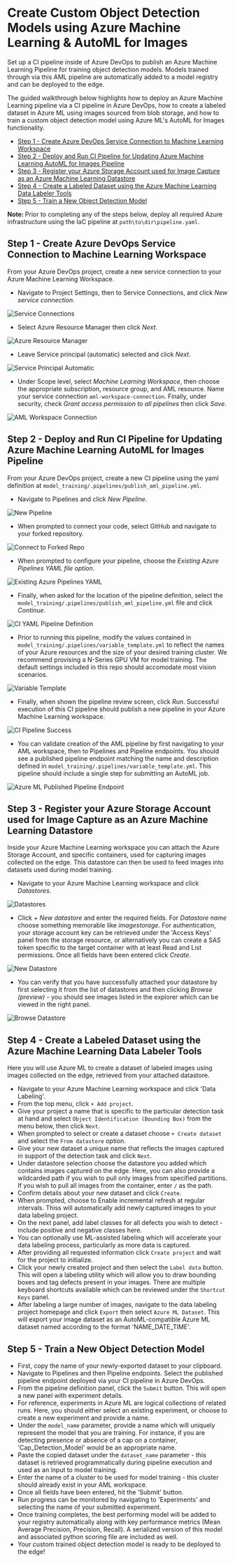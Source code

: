 
# Create Custom Object Detection Models using Azure Machine Learning & AutoML for Images

Set up a CI pipeline inside of Azure DevOps to publish an Azure Machine Learning Pipeline for training object detection models. Models trained through via this AML pipeline are automatically added to a model registry and can be deployed to the edge.

The guided walkthrough below highlights how to deploy an Azure Machine Learning pipeline via a CI pipeline in Azure DevOps, how to create a labeled dataset in Azure ML using images sourced from blob storage, and how to train a custom object detection model using Azure ML's AutoML for Images functionality.
 - [Step 1 - Create Azure DevOps Service Connection to Machine Learning Workspace](https://github.com/rutzsco/computer-vision-accelerator/tree/mlops/model_training#step-1---create-azure-devops-service-connection-to-machine-learning-workspace)
 - [Step 2 - Deploy and Run CI Pipeline for Updating Azure Machine Learning AutoML for Images Pipeline](#step-2---deploy-and-run-ci-pipeline-for-updating-azure-machine-learning-automl-for-images-pipeline)
 - [Step 3 - Register your Azure Storage Account used for Image Capture as an Azure Machine Learning Datastore](#step-3---register-your-azure-storage-account-used-for-image-capture-as-an-azure-machine-learning-datastore)
 - [Step 4 - Create a Labeled Dataset using the Azure Machine Learning Data Labeler Tools](#step-4---create-a-labeled-dataset-using-the-azure-machine-learning-data-labeler-tools)
 - [Step 5 - Train a New Object Detection Model](#step-5---train-a-new-object-detection-model)


<b>Note: </b> Prior to completing any of the steps below, deploy all required Azure infrastructure using the IaC pipeline at `path\to\dir\pipeline.yaml`.

## Step 1 - Create Azure DevOps Service Connection to Machine Learning Workspace

From your Azure DevOps project, create a new service connection to your Azure Machine Learning Workspace.

* Navigate to Project Settings, then to Service Connections, and click <i>New service connection</i>.

![Service Connections](doc_img/01.png?raw=true "Service Connections")

* Select Azure Resource Manager then click <i>Next</i>.

![Azure Resource Manager](doc_img/02.png?raw=true "Azure Resource Manager")

* Leave Service principal (automatic) selected and click <i>Next</i>.

![Service Principal Automatic](doc_img/03.png?raw=true "Service Principal Automatic")

* Under Scope level, select <i>Machine Learning Workspace</i>, then choose the appropriate subscription, resource group, and AML resource. Name your service connection `aml-workspace-connection`. Finally, under security, check <i>Grant access permission to all pipelines</i> then click <i>Save</i>.  

![AML Workspace Connection](doc_img/04.png?raw=true "AML Workspace Connection")

## Step 2 - Deploy and Run CI Pipeline for Updating Azure Machine Learning AutoML for Images Pipeline

From your Azure DevOps project, create a new CI pipeline using the yaml definition at `model_training/.pipelines/publish_aml_pipeline.yml`.

* Navigate to Pipelines and click <i>New Pipeline</i>.

![New Pipeline](doc_img/05.png?raw=true "New Pipeline")

* When prompted to connect your code, select GitHub and navigate to your forked repository.

![Connect to Forked Repo](doc_img/06.png?raw=true "Connect to Forked Repo")

* When prompted to configure your pipeline, choose the <i>Existing Azure Pipelines YAML file option</i>. 

![Existing Azure Pipelines YAML](doc_img/07.png?raw=true "Existing Azure Pipelines YAML")

* Finally, when asked for the location of the pipeline definition, select the `model_training/.pipelines/publish_aml_pipeline.yml` file and click <i>Continue</i>.

![CI YAML Pipeline Definition](doc_img/08.png?raw=true "CI YAML Pipeline Definition")

* Prior to running this pipeline, modify the values contained in `model_training/.pipelines/variable_template.yml` to reflect the names of your Azure resources and the size of your desired training cluster. We recommend provising a N-Series GPU VM for model training. The default settings included in this repo should accomodate most vision scenarios.

![Variable Template](doc_img/09.png?raw=true "Variable Template")

* Finally, when shown the pipeline review screen, click <i>Run</i>. Successful execution of this CI pipeline should publish a new pipeline in your Azure Machine Learning workspace.

![CI Pipeline Success](doc_img/10.png?raw=true "CI Pipeline Success")

* You can validate creation of the AML pipeline by first navigating to your AML workspace, then to Pipelines and Pipeline endpoints. You should see a published pipeline endpoint matching the name and description defined in `model_training/.pipelines/variable_template.yml`. This pipeline should include a single step for submitting an AutoML job.

![Azure ML Published Pipeline Endpoint](doc_img/11.png?raw=true "Azure ML Published Pipeline Endpoint")

## Step 3 - Register your Azure Storage Account used for Image Capture as an Azure Machine Learning Datastore

Inside your Azure Machine Learning workspace you can attach the Azure Storage Account, and specific containers, used for capturing images collected on the edge. This datastore can then be used to feed images into datasets used during model training.

* Navigate to your Azure Machine Learning workspace and click <i>Datastores</i>.

![Datastores](doc_img/12.png?raw=true "Datastores")

* Click <i>+ New datastore</i> and enter the required fields. For <i>Datastore name</i> choose something memorable like <i>imagestorage</i>. For authentication, your storage account key can be retrieved under the 'Access Keys' panel from the storage resource, or alternatively you can create a SAS token specific to the target container with at least Read and List permissions. Once all fields have been entered click <i>Create</i>.

![New Datastore](doc_img/13.png?raw=true "New Datastore")

* You can verify that you have successfully attached your datastore by first selecting it from the list of datastores and then clicking <i>Browse (preview)</i> - you should see images listed in the explorer which can be viewed in the right panel.

![Browse Datastore](doc_img/14.png?raw=true "Browse Datastore")

## Step 4 - Create a Labeled Dataset using the Azure Machine Learning Data Labeler Tools

Here you will use Azure ML to create a dataset of labeled images using images collected on the edge, retrieved from your attached datastore.
* Navigate to your Azure Machine Learning workspace and click 'Data Labeling'.
* From the top menu, click `+ Add project`.
* Give your project a name that is specific to the particular detection task at hand and select `Object Identification (Bounding Box)` from the menu below, then click `Next`.
* When prompted to select or create a dataset choose `+ Create dataset` and select the `From datastore` option.
* Give your new dataset a unique name that reflects the images captured in support of the detection task and click `Next`.
* Under datastore selection choose the datastore you added which contains images captured on the edge. Here, you can also provide a wildcarded path if you wish to pull only images from specified partitions. If you wish to pull all images from the container, enter `/` as the path.
* Confirm details about your new dataset and click `Create`.
* When prompted, choose to Enable incremental refresh at regular intervals. Thiss will automatically add newly captured images to your data labeling project.
* On the next panel, add label classes for all defects you wish to detect - include positive and negative classes here.
* You can optionally use ML-assisted labeling which will accelerate your data labeling process, particularly as more data is captured. 
* After providing all requested information click `Create project` and wait for the project to initialize. 
* Click your newly created project and then select the `Label data` button. This will open a labeling utility which will allow you to draw bounding boxes and tag defects present in your images. There are multiple keyboard shortcuts available which can be reviewed under the `Shortcut Keys` panel.
* After labeling a large number of images, navigate to the data labeling project homepage and click `Export` then select `Azure ML Dataset`. This will export your image dataset as an AutoML-compatible Azure ML dataset named according to the format 'NAME_DATE_TIME'.

## Step 5 - Train a New Object Detection Model

* First, copy the name of your newly-exported dataset to your clipboard.
* Navigate to Pipelines and then Pipeline endpoints. Select the published pipeline endpoint deployed via your CI pipeline in Azure DevOps.
* From the pipeline definition panel, click the `Submit` button. This will open a new panel with experiment details.
* For reference, experiments in Azure ML are logical collections of related runs. Here, you should either select an existing experiment, or choose to create a new experiment and provide a name.
* Under the `model_name` parameter, provide a name which will uniquely represent the model that you are training. For instance, if you are detecting presence or absence of a cap on a container, 'Cap_Detection_Model' would be an appropriate name.
* Paste the copied dataset under the `dataset_name` parameter - this dataset is retrieved programmatically during pipeline execution and used as an input to model training.
* Enter the name of a cluster to be used for model training - this cluster should already exist in your AML workspace.
* Once all fields have been entered, hit the 'Submit' button.
* Run progress can be monitored by navigating to 'Experiments' and selecting the name of your submitted experiment.
* Once training completes, the best performing model will be added to your registry automatically along with key performance metrics (Mean Average Precision, Precision, Recall). A serialized version of this model and associated python scoring file are included as well.
* Your custom trained object detection model is ready to be deployed to the edge! 
